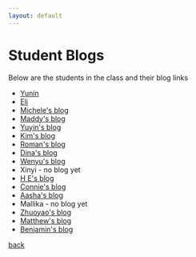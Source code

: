 ```yaml
---
layout: default
---
```


# Student Blogs

Below are the students in the class and their blog links

- [Yunin](https://yuninbarbas.wordpress.com/)
- [Eli](https://eboord.blog/)
- [Michele's blog](https://deathdisco93.wordpress.com/)
- [Maddy's blog](https://maddycdesn214blog.wordpress.com/)
- [Yuyin's blog](https://medium.com/@yuyin040621)
- [Kim's blog](https://medium.com/@kim.rose.cruz22)
- [Roman's blog](https://medium.com/@roman.delacruz32)
- [Dina's blog](https://medium.com/@dinalasker1)
- [Wenyu's blog](https://medium.com/@wenyu.li72)
- Xinyi - no blog yet
- [H E's blog](https://medium.com/@he.mandiv43)
- [Connie's blog](https://conniemenenendez.wordpress.com/)
- [Aasha's blog](https://medium.com/@aasha.mukhtar35)
- Mallika - no blog yet
- [Zhuoyao's blog](https://zhuoyaodesn214blog.wordpress.com/)
- [Matthew's blog](https://webdesignblog16.wordpress.com/)
- [Benjamin's blog](https://medium.com/@byuen1997)

[back](./)

